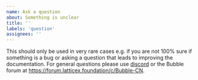 ```yaml
---
name: Ask a question
about: Something is unclear
title: ''
labels: 'question'
assignees: ''
---
```


This should only be used in very rare cases e.g. if you are not 100% sure if something is a bug or asking a question that leads to improving the documentation. For general questions please use [discord](https://discord.com/invite/jAjFzJ3Cff) or the Bubble forum at https://forum.latticex.foundation/c/Bubble-CN.
